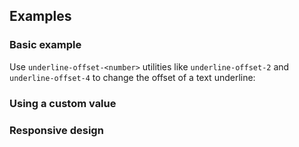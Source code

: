 <ApiTable
  rows=
/>

## Examples

### Basic example

Use `underline-offset-<number>` utilities like `underline-offset-2` and `underline-offset-4` to change the offset of a text underline:

### Using a custom value

### Responsive design